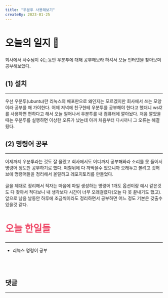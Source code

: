```yaml
---
title: "우분투 사용해보기"
createBy: 2023-01-25
---
```



## <h2 style="font-size: 30px">오늘의 일지 🎪</h2>
회사에서 사수님이 쉬는동안 우분투에 대해 공부해보라 하셔서 오늘 인터넷을 찾아보며 공부해보았다.


## (1) 설치
---
우선 우분투(ubuntu)란 리눅스의 배포판으로 왜인지는 모르겠지만 회사에서 쓰는 모양이라 공부를 해 가야한다. 어제 저녁에 친구한테 우분투를 공부해야 한다고 했더니 wsl2를 사용하면 편하다고 해서 오늘 일어나서 우분투를 내 컴퓨터에 깔아놨다. 처음 깔았을때는 우분투를 실행하면 이상한 오류가 났는데 아까 처음부터 다시까니 그 오류는 해결됬다.

## (2) 명령어 공부
---
어제까지 우분투라는 것도 잘 몰랐고 회사에서도 어디까지 공부해와라 소리를 못 들어서 명령어 정도만 공부하기로 했다. 며칠뒤에 다 까먹을수 있으니까 오래두고 볼려고 깃허브에 명령어들을 정리해서 올릴려고 레포지토리를 만들었다. 
<br>
<br>
글을 제대로 정리해서 적자는 마음에 파일 생성하는 명령어 1개도 옵션이랑 예시 같은것도 다 찾아서 적다보니 내 생각보다 시간이 너무 오래걸렸다(오늘 다 못 끝내기도 했고). 앞으로 남음 날동안 하루에 조금씩이라도 정리하면서 공부하면 어느 정도 기본은 갖출수 있을것 같다.


## <h2 style="color: #ee4867; font-size: 30px">오늘 한일들</h2>
--- 
- 리눅스 명령어 공부

<br>
<br>

## 댓글
---
<br>

<Comment />
